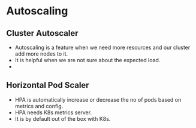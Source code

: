 # Autoscaling

## Cluster Autoscaler

- Autoscaling is a feature when we need more resources and our cluster add more nodes to it.
- It is helpful when we are not sure about the expected load.
- 

## Horizontal Pod Scaler

- HPA is automatically increase or decrease the no of pods based on metrics and config.
- HPA needs K8s metrics server.
- It is by default out of the box with K8s.
